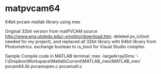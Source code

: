 # matpvcam64
64bit pvcam matlab library using mex

Original 32bit version from matPVCAM source http://www.eng.utoledo.edu/~smolitor/download.htm.
deleted pv_icl(not needed for my project), and replaced all 32bit library with 64bit library from Photometrics.
exchange boolean to rs_bool for Visual Studio complier.

Sample Compile code in MATLAB terminal:
mex -largeArrayDims '-I:\Dropbox\Workspace\Matlab\Current\MATLAB_mex\MATLAB_mex' pvcam64.lib pvcamopen.c pvcamutil.c
